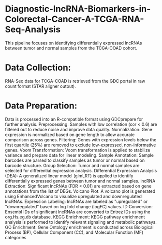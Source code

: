 # Diagnostic-lncRNA-Biomarkers-in-Colorectal-Cancer-A-TCGA-RNA-Seq-Analysis
This pipeline focuses on identifying differentially expressed lncRNAs between tumor and normal samples from the TCGA-COAD cohort. 


# Data Collection: 
RNA-Seq data for TCGA-COAD is retrieved from the GDC portal in raw count format (STAR aligner output).

# Data Preparation: 
Data is processed into an R-compatible format using GDCprepare for further analysis.
Preprocessing: Samples with low correlation (cor < 0.6) are filtered out to reduce noise and improve data quality.
Normalization: Gene expression is normalized based on gene length to allow accurate comparison across genes.
Filtering: Genes with expression levels below the first quartile (25%) are removed to exclude low-expressed, non-informative genes.
Voom Transformation: Voom transformation is applied to stabilize variance and prepare data for linear modeling.
Sample Annotation: Sample barcodes are parsed to classify samples as tumor or normal based on barcode structure.
Group Selection: Tumor and normal samples are selected for differential expression analysis.
Differential Expression Analysis (DEA): A generalized linear model (glmLRT) is applied to identify differentially expressed genes between tumor and normal samples.
lncRNA Extraction: Significant lncRNAs (FDR < 0.01) are extracted based on gene annotations from the list of DEGs.
Volcano Plot: A volcano plot is generated using EnhancedVolcano to visualize upregulated and downregulated lncRNAs.
Expression Labeling: lncRNAs are labeled as "upregulated" or "downregulated" based on log fold change (logFC) values.
ID Conversion: Ensembl IDs of significant lncRNAs are converted to Entrez IDs using the org.Hs.eg.db database.
KEGG Enrichment: KEGG pathway enrichment analysis is performed to identify relevant signaling and metabolic pathways.
GO Enrichment: Gene Ontology enrichment is conducted across Biological Process (BP), Cellular Component (CC), and Molecular Function (MF) categories.
